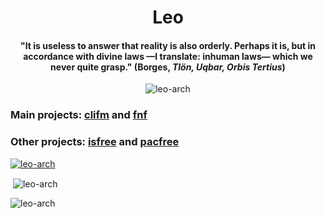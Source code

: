 <h1 align="center">Leo</h1>
<h4 align="center">"It is useless to answer that reality is also orderly. Perhaps it is, but in accordance with divine laws —I translate: inhuman laws— which we never quite grasp." (Borges, <i>Tlön, Uqbar, Orbis Tertius</i>)</h4>
<p align="center"> <img src="https://komarev.com/ghpvc/?username=leo-arch&label=Profile%20views&color=0e75b6&style=flat" alt="leo-arch" /> </p>

<h3 align="left">Main projects: <a href="https://github.com/leo-arch/clifm">clifm</a> and <a href="https://github.com/leo-arch/fnf">fnf</a></h3>
<h3 align="left">Other projects: <a href="https://github.com/leo-arch/isfree">isfree</a> and <a href="https://github.com/leo-arch/pacfree">pacfree</a></h3>

<p align="left"> <a href="https://github.com/ryo-ma/github-profile-trophy"><img src="https://github-profile-trophy.vercel.app/?username=leo-arch&theme=onedark&rank=SSS,SS,S,AAA,AA,A&no-bg=true&no-frame=true" alt="leo-arch" /></a> </p>

<!--
<h3 align="left">Languages and Tools:</h3>
<p 
align="left">
  <a href="https://www.gnu.org/software/bash/" target="_blank">
    <img src="https://www.vectorlogo.zone/logos/gnu_bash/gnu_bash-icon.svg" alt="bash" width="40" height="40"/>
  </a>
         
  <a href="https://www.cprogramming.com/" target="_blank">
    <img src="https://raw.githubusercontent.com/devicons/devicon/master/icons/c/c-original.svg" alt="c" width="40" height="40"/>
  </a>
         
  <a href="https://www.docker.com/" target="_blank">
    <img src="https://raw.githubusercontent.com/devicons/devicon/master/icons/docker/docker-original-wordmark.svg" alt="docker" width="40" height="40"/>
  </a>
         
  <a href="https://git-scm.com/" target="_blank">
    <img src="https://www.vectorlogo.zone/logos/git-scm/git-scm-icon.svg" alt="git" width="40" height="40"/>
  </a>
         
  <a href="https://www.linux.org/" target="_blank">
    <img src="https://raw.githubusercontent.com/devicons/devicon/master/icons/linux/linux-original.svg" alt="linux" width="40" height="40"/>
  </a>
         
  <a href="https://www.python.org" target="_blank">
    <img src="https://raw.githubusercontent.com/devicons/devicon/master/icons/python/python-original.svg" alt="python" width="40" height="40"/>
  </a>
</p>
-->


<p>&nbsp;<img align="center" src="https://github-readme-stats.vercel.app/api?username=leo-arch&show_icons=true&locale=en" alt="leo-arch" /></p>
<p><img align="center" src="https://github-readme-streak-stats.herokuapp.com/?user=leo-arch&" alt="leo-arch" /></p>

<!--
<p><img align="left" src="https://github-readme-stats.vercel.app/api/top-langs?username=leo-arch&show_icons=true&locale=en&layout=compact" alt="leo-arch" /></p>
-->
